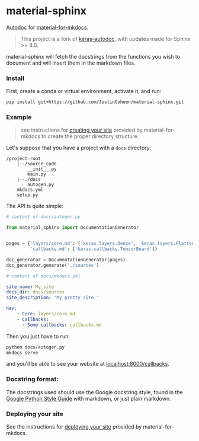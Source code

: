 # material-sphinx

[Autodoc](http://www.sphinx-doc.org/en/master/usage/extensions/autodoc.html) for [material-for-mkdocs](https://squidfunk.github.io/mkdocs-material/).

> This project is a fork of [keras-autodoc](https://github.com/keras-team/keras-autodoc), with updates made for Sphinx >= 4.0.

material-sphinx will fetch the docstrings from the functions you wish to document and will insert them in the markdown files.

### Install

First, create a conda or virtual environment, activate it, and run:

```bash
pip install git+https://github.com/JustinGoheen/material-sphinx.git
```

### Example

> see instructions for [creating your site](https://squidfunk.github.io/mkdocs-material/creating-your-site/) provided by material-for-mkdocs to create the proper directory structure.

Let's suppose that you have a project with a `docs` directory:

```
/project-root
    |--/source_code
        __init__.py
        main.py
    |--./docs
        autogen.py
    mkdocs.yml
    setup.py
```

The API is quite simple:

```python
# content of docs/autogen.py

from material_sphinx import DocumentationGenerator


pages = {'layers/core.md': ['keras.layers.Dense', 'keras.layers.Flatten'],
         'callbacks.md': ['keras.callbacks.TensorBoard']}

doc_generator = DocumentationGenerator(pages)
doc_generator.generate('./sources')
```

```yaml
# content of docs/mkdocs.yml

site_name: My_site
docs_dir: docs/sources
site_description: 'My pretty site.'

nav:
    - Core: layers/core.md
    - Callbacks:
      - Some callbacks: callbacks.md
```

Then you just have to run:

```bash
python docs/autogen.py
mkdocs serve
```

and you'll be able to see your website at [localhost:8000/callbacks](http://localhost:8000/callbacks/).

### Docstring format:

The docstrings used should use the Google docstring style, found in the [Google Python Style Guide](https://google.github.io/styleguide/pyguide.html#38-comments-and-docstrings) with markdown, or just plain markdown.


### Deploying your site

See the instructions for [deploying your site](https://squidfunk.github.io/mkdocs-material/publishing-your-site/) provided by material-for-mkdocs.
